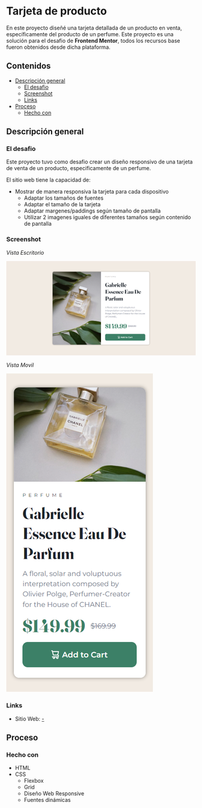 # Tarjeta de producto

En este proyecto diseñé una tarjeta detallada de un producto en venta, específicamente del producto de un perfume. Este proyecto es una solución para el desafio de **Frontend Mentor**, todos los recursos base fueron obtenidos desde dicha plataforma.

## Contenidos

- [Descripción general](#descripción-general)
  - [El desafio](#el-desafio)
  - [Screenshot](#screenshot)
  - [Links](#links)
- [Proceso](#proceso)
  - [Hecho con](#hecho-con)

## Descripción general

### El desafio

Este proyecto tuvo como desafio crear un diseño responsivo de una tarjeta de venta de un producto, especificamente de un perfume.

El sitio web tiene la capacidad de:

- Mostrar de manera responsiva la tarjeta para cada dispositivo
  - Adaptar los tamaños de fuentes
  - Adaptar el tamaño de la tarjeta
  - Adaptar margenes/paddings según tamaño de pantalla
  - Utilizar 2 imagenes iguales de diferentes tamaños según contenido de pantalla

### Screenshot

_Vista Escritorio_

![](./images/example-desktop.png)

_Vista Movil_

![](./images/example-mobile.png)

### Links

- Sitio Web: [-](#)

## Proceso

### Hecho con

- HTML
- CSS
  - Flexbox
  - Grid
  - Diseño Web Responsive
  - Fuentes dinámicas